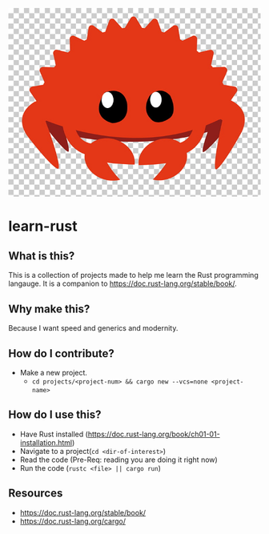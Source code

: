 ![alt text](rusty.jpg "rustacean")

# learn-rust

## What is this?

This is a collection of projects made to help me learn the Rust programming langauge. It is a companion to https://doc.rust-lang.org/stable/book/.

## Why make this?

Because I want speed and generics and modernity.

## How do I contribute?

- Make a new project.
	- `cd projects/<project-num> && cargo new --vcs=none <project-name>`

## How do I use this?

- Have Rust installed (https://doc.rust-lang.org/book/ch01-01-installation.html)
- Navigate to a project(`cd <dir-of-interest>`)
- Read the code (Pre-Req: reading you are doing it right now)
- Run the code (`rustc <file> || cargo run`)

## Resources

- https://doc.rust-lang.org/stable/book/
- https://doc.rust-lang.org/cargo/
